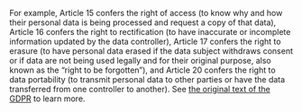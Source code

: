 For example, Article 15 confers the right of access (to know why and how their personal data is being processed and request a copy of that data), Article 16 confers the right to rectification (to have inaccurate or incomplete information updated by the data controller), Article 17 confers the right to erasure (to have personal data erased if the data subject withdraws consent or if data are not being used legally and for their original purpose, also known as the “right to be forgotten”), and Article 20 confers the right to data portability (to transmit personal data to other parties or have the data transferred from one controller to another). See [the original text of the GDPR](https://eur-lex.europa.eu/legal-content/EN/TXT/PDF/?uri=CELEX:32016R0679) to learn more.